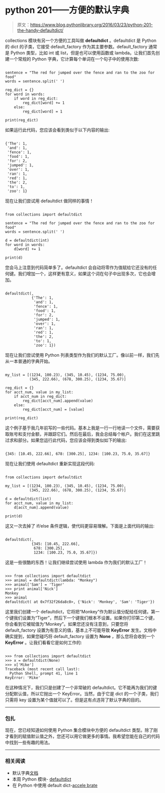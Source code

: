 # python 201——方便的默认字典

> 原文：<https://www.blog.pythonlibrary.org/2016/03/23/python-201-the-handy-defaultdict/>

collections 模块有另一个方便的工具叫做 **defaultdict** 。defaultdict 是 Python 的 dict 的子类，它接受 default_factory 作为其主要参数。default_factory 通常是 Python 类型，比如 int 或 list，但是也可以使用函数或 lambda。让我们首先创建一个常规的 Python 字典，它计算每个单词在一个句子中的使用次数:

```

sentence = "The red for jumped over the fence and ran to the zoo for food"
words = sentence.split(' ')

reg_dict = {}
for word in words:
    if word in reg_dict:
        reg_dict[word] += 1
    else:
        reg_dict[word] = 1

print(reg_dict)

```

如果运行此代码，您应该会看到类似于以下内容的输出:

```

{'The': 1,
 'and': 1,
 'fence': 1,
 'food': 1,
 'for': 2,
 'jumped': 1,
 'over': 1,
 'ran': 1,
 'red': 1,
 'the': 2,
 'to': 1,
 'zoo': 1}

```

现在让我们尝试用 defaultdict 做同样的事情！

```

from collections import defaultdict

sentence = "The red for jumped over the fence and ran to the zoo for food"
words = sentence.split(' ')

d = defaultdict(int)
for word in words:
    d[word] += 1

print(d)

```

您会马上注意到代码简单多了。defaultdict 会自动将零作为值赋给它还没有的任何键。我们增加一个，这样更有意义，如果这个词在句子中出现多次，它也会增加。

```

defaultdict(,
            {'The': 1,
             'and': 1,
             'fence': 1,
             'food': 1,
             'for': 2,
             'jumped': 1,
             'over': 1,
             'ran': 1,
             'red': 1,
             'the': 2,
             'to': 1,
             'zoo': 1}) 
```

现在让我们尝试使用 Python 列表类型作为我们的默认工厂。像以前一样，我们先从一本普通的字典开始。

```

my_list = [(1234, 100.23), (345, 10.45), (1234, 75.00),
           (345, 222.66), (678, 300.25), (1234, 35.67)]

reg_dict = {}
for acct_num, value in my_list:
    if acct_num in reg_dict:
        reg_dict[acct_num].append(value)
    else:
        reg_dict[acct_num] = [value]

print(reg_dict)

```

这个例子基于我几年前写的一些代码。基本上我是一行一行地读一个文件，需要获取账号和支付金额，并跟踪它们。然后在最后，我会总结每个帐户。我们在这里跳过求和部分。如果您运行此代码，您应该会得到类似如下的输出:

```

{345: [10.45, 222.66], 678: [300.25], 1234: [100.23, 75.0, 35.67]}

```

现在让我们使用 defaultdict 重新实现这段代码:

```

from collections import defaultdict

my_list = [(1234, 100.23), (345, 10.45), (1234, 75.00),
           (345, 222.66), (678, 300.25), (1234, 35.67)]

d = defaultdict(list)
for acct_num, value in my_list:
    d[acct_num].append(value)

print(d)

```

这又一次去掉了 if/else 条件逻辑，使代码更容易理解。下面是上面代码的输出:

```

defaultdict(,
            {345: [10.45, 222.66],
             678: [300.25],
             1234: [100.23, 75.0, 35.67]}) 
```

这是一些很酷的东西！让我们继续尝试使用 lambda 作为我们的默认工厂！

```

>>> from collections import defaultdict
>>> animal = defaultdict(lambda: "Monkey")
>>> animal['Sam'] = 'Tiger'
>>> print animal['Nick']
Monkey
>>> animal
defaultdict( at 0x7f32f26da8c0>, {'Nick': 'Monkey', 'Sam': 'Tiger'}) 
```

这里我们创建一个 defaultdict，它将把“Monkey”作为默认值分配给任何键。第一个键我们设置为“Tiger”，然后下一个键我们根本不设置。如果你打印第二个键，你会看到它被赋值为“Monkey”。如果您还没有注意到，只要您将 default_factory 设置为有意义的值，基本上不可能导致 **KeyError** 发生。文档中确实提到，如果您碰巧将 default_factory 设置为 **None** ，那么您将会收到一个 **KeyError** 。让我们看看它是如何工作的:

```

>>> from collections import defaultdict
>>> x = defaultdict(None)
>>> x['Mike']
Traceback (most recent call last):
  Python Shell, prompt 41, line 1
KeyError: 'Mike'

```

在这种情况下，我们只是创建了一个非常破的 defaultdict。它不能再为我们的键分配默认值，所以它抛出一个 KeyError。当然，由于它是 dict 的一个子类，我们只需将 key 设置为某个值就可以了。但是这有点违背了默认字典的目的。

* * *

### 包扎

现在，您已经知道如何使用 Python 集合模块中方便的 defaultdict 类型。除了刚才看到的赋值默认值之外，您还可以用它做更多的事情。我希望您能在自己的代码中找到一些有趣的用法。

* * *

### 相关阅读

*   默认字典[文档](https://docs.python.org/2/library/collections.html#collections.defaultdict)
*   本周 Python 模块- [defaultdict](https://pymotw.com/2/collections/defaultdict.html)
*   在 Python 中使用 default dict-[accele brate](https://www.accelebrate.com/blog/using-defaultdict-python/)